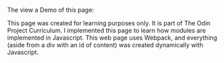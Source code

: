 The view a Demo of this page: 

This page was created for learning purposes only. It is part of The Odin Project Curriculum. I implemented this page to learn how modules are implemented in Javascript. This web page uses Webpack, and everything (aside from a div with an id of content) was created dynamically with Javascript.